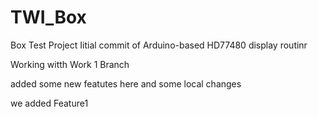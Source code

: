 # TWI_Box
Box Test Project
Iitial commit of Arduino-based HD77480 display routinr 

Working witth Work 1 Branch

added some new featutes here 
and some local changes

we added Feature1


